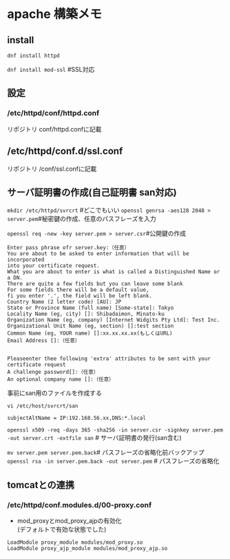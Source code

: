 # apache 構築メモ

## install
`dnf install httpd`

`dnf install mod-ssl` #SSL対応

## 設定

### /etc/httpd/conf/httpd.conf

リポジトリ conf/httpd.confに記載
## /etc/httpd/conf.d/ssl.conf
リポジトリ /conf/ssl.confに記載
## サーバ証明書の作成(自己証明書 san対応)
`mkdir /etc/httpd/svrcrt`  #どこでもいい
`openssl genrsa -aes128 2048 > server.pem`#秘密鍵の作成、任意のパスフレーズを入力

`openssl req -new -key server.pem > server.csr`#公開鍵の作成
```
Enter pass phrase ofr server.key:（任意）
You are about to be asked to enter information that will be incorporated 
into your certificate request.
What you are about to enter is what is called a Distinguished Name or a DN.
There are quite a few fields but you can leave some blank
For some fields there will be a default value,
fi you enter '.', the field will be left blank.
Country Name (2 letter code) [AU]: JP
State or Province Name (full name) [Some-state]: Tokyo
Locality Name (eg, city) []: Shibadaimon, Minato-ku
Organization Name (eg, company) [Internet Widgits Pty Ltd]: Test Inc.
Organizational Unit Name (eg, section) []:test section
Common Name (eg, YOUR name) []:xx.xx.xx.xx(もしくはURL)
Email Address []:（任意）


Pleaseenter thee following 'extra' attributes to be sent with your certificate request
A challenge password[]:（任意）
An optional company name []:（任意）
```

事前にsan用のファイルを作成する

`vi /etc/host/svrcrt/san`
```
subjectAltName = IP:192.168.56.xx,DNS:*.local
```

`openssl x509 -req -days 365 -sha256 -in server.csr -signkey server.pem -out server.crt -extfile san` # サーバ証明書の発行(san含む)

`mv server.pem server.pem.back`# パスフレーズの省略化前バックアップ<br>
`openssl rsa -in server.pem.back -out server.pem` # パスフレーズの省略化

## tomcatとの連携
### /etc/httpd/conf.modules.d/00-proxy.conf
- mod_proxyとmod_proxy_ajpの有効化<br>
(デフォルトで有効な状態でした)
```
LoadModule proxy_module modules/mod_proxy.so
LoadModule proxy_ajp_module modules/mod_proxy_ajp.so
```

